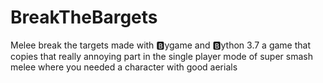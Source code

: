 # BreakTheBargets
Melee break the targets
made with 🅱️ygame and 🅱️ython 3.7
a game that copies that really annoying part in the single player mode of super smash melee where you needed a character with good aerials
